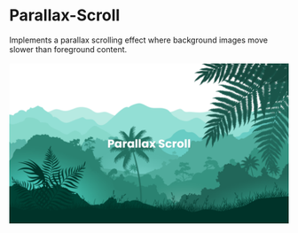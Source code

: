 # Parallax-Scroll

Implements a parallax scrolling effect where background images move slower than foreground content.
<br/>
<br/>
<img src="../../assets/Parallax-Scroll.png" />
